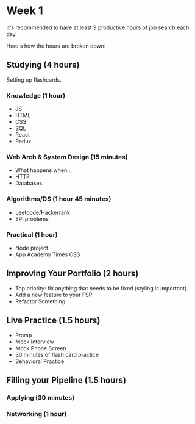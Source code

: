 # Week 1

It's recommended to have at least 9 productive hours of job search each day.

Here's how the hours are broken down:

## Studying (4 hours)

Setting up flashcards. 

### Knowledge (1 hour)
- JS
- HTML
- CSS
- SQL 
- React
- Redux

### Web Arch & System Design (15 minutes)
- What happens when...
- HTTP
- Databases 

### Algorithms/DS (1 hour 45 minutes)
- Leetcode/Hackerrank
- EPI problems

### Practical (1 hour)
- Node project
- App Academy Times CSS


## Improving Your Portfolio (2 hours)
- Top priority: fix anything that needs to be fixed (styling is important)
- Add a new feature to your FSP
- Refactor Something 

## Live Practice (1.5 hours)
- Pramp
- Mock Interview
- Mock Phone Screen
- 30 minutes of flash card practice 
- Behavioral Practice

## Filling your Pipeline (1.5 hours)

### Applying (30 minutes)

### Networking (1 hour)